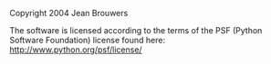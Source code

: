 Copyright 2004 Jean Brouwers

The software is licensed according to the terms of the PSF (Python Software Foundation) license found here: http://www.python.org/psf/license/